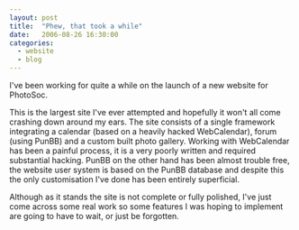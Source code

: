 ```yaml
---
layout: post
title:  "Phew, that took a while"
date:   2006-08-26 16:30:00
categories:
  - website
  - blog
---
```


I've been working for quite a while on the launch of a new website for
PhotoSoc.

This is the largest site I've ever attempted and hopefully it won't all come
crashing down around my ears. The site consists of a single framework
integrating a calendar (based on a heavily hacked WebCalendar), forum (using
PunBB) and a custom built photo gallery. Working with WebCalendar has been a
painful process, it is a very poorly written and required substantial hacking.
PunBB on the other hand has been almost trouble free, the website user system
is based on the PunBB database and despite this the only customisation I've
done has been entirely superficial.

Although as it stands the site is not complete or fully polished, I've just
come across some real work so some features I was hoping to implement are going
to have to wait, or just be forgotten.
